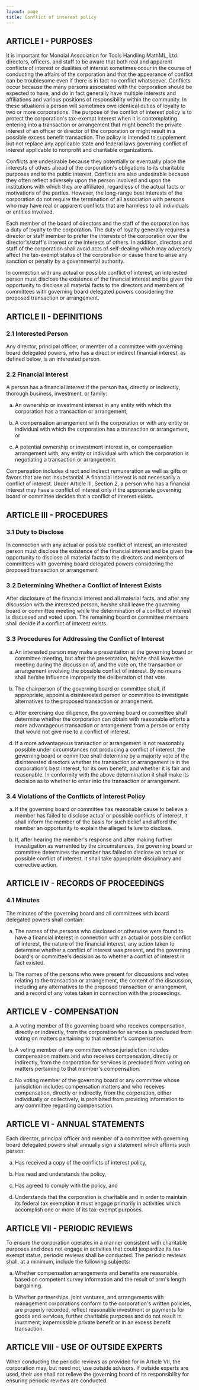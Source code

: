 ```yaml
---
layout: page
title: Conflict of interest policy
---
```


<style>
ol {
  list-style-type: lower-alpha;
}
</style>

## ARTICLE I - PURPOSES

It is important for Mondial Association for Tools Handling MathML, Ltd.
directors, officers, and staff to be aware that both real and apparent
conflicts of interest or dualities of interest sometimes occur in the course of
conducting the affairs of the corporation and that the appearance of conflict
can be troublesome even if there is in fact no conflict whatsoever. Conflicts
occur because the many persons associated with the corporation should be
expected to have, and do in fact generally have multiple interests and
affiliations and various positions of responsibility within the community. In
these situations a person will sometimes owe identical duties of loyalty to two
or more corporations. The purpose of the conflict of interest policy is to
protect the corporation's tax-exempt interest when it is contemplating entering
into a transaction or arrangement that might benefit the private interest of an
officer or director of the corporation or might result in a possible excess
benefit transaction. The policy is intended to supplement but not replace any
applicable state and federal laws governing conflict of interest applicable to
nonprofit and charitable organizations.

Conflicts are undesirable because they potentially or eventually place the
interests of others ahead of the corporation's obligations to its charitable
purposes and to the public interest. Conflicts are also undesirable because
they often reflect adversely upon the person involved and upon the institutions
with which they are affiliated, regardless of the actual facts or motivations
of the parties. However, the long-range best interests of the corporation do
not require the termination of all association with persons who may have real
or apparent conflicts that are harmless to all individuals or entities involved.

Each member of the board of directors and the staff of the corporation has a
duty of loyalty to the corporation. The duty of loyalty generally requires a
director or staff member to prefer the interests of the corporation over the
director's/staff's interest or the interests of others. In addition, directors
and staff of the corporation shall avoid acts of self-dealing which may
adversely affect the tax-exempt status of the corporation or cause there to
arise any sanction or penalty by a governmental authority.

In connection with any actual or possible conflict of interest, an interested
person must disclose the existence of the financial interest and be given the
opportunity to disclose all material facts to the directors and members of
committees with governing board delegated powers considering the proposed
transaction or arrangement.

## ARTICLE II - DEFINITIONS

### 2.1 Interested Person

Any director, principal officer, or member of a committee with governing board
delegated powers, who has a direct or indirect financial interest, as defined
below, is an interested person.

### 2.2 Financial Interest

A person has a financial interest if the person has, directly or indirectly,
thorough business, investment, or family:

1.  An ownership or investment interest in any entity with which the corporation
    has a transaction or arrangement,

2.  A compensation arrangement with the corporation or with any entity or
    individual with which the corporation has a transaction or arrangement, or

3.  A potential ownership or investment interest in, or compensation
    arrangement with, any entity or individual with which the corporation is
    negotiating a transaction or arrangement.

Compensation includes direct and indirect remuneration as well as gifts or
favors that are not insubstantial. A financial interest is not necessarily a
conflict of interest. Under Article III, Section 2, a person who has a
financial interest may have a conflict of interest only if the appropriate
governing board or committee decides that a conflict of interest exists.

## ARTICLE III - PROCEDURES

### 3.1 Duty to Disclose

In connection with any actual or possible conflict of interest, an interested
person must disclose the existence of the financial interest and be given the
opportunity to disclose all material facts to the directors and members of
committees with governing board delegated powers considering the proposed
transaction or arrangement

### 3.2 Determining Whether a Conflict of Interest Exists

After disclosure of the financial interest and all material facts, and after
any discussion with the interested person, he/she shall leave the governing
board or committee meeting while the determination of a conflict of interest is
discussed and voted upon. The remaining board or committee members shall decide
if a conflict of interest exists.

### 3.3 Procedures for Addressing the Conflict of Interest

1.  An interested person may make a presentation at the governing board or
    committee meeting, but after the presentation, he/she shall leave the
    meeting during the discussion of, and the vote on, the transaction or
    arrangement involving the possible conflict of interest. By no means
    shall he/she influence improperly the deliberation of that vote.

2.  The chairperson of the governing board or committee shall, if appropriate,
    appoint a disinterested person or committee to investigate alternatives to
    the proposed transaction or arrangement.

3.  After exercising due diligence, the governing board or committee shall
    determine whether the corporation can obtain with reasonable efforts a more
    advantageous transaction or arrangement from a person or entity that would
    not give rise to a conflict of interest.

4.  If a more advantageous transaction or arrangement is not reasonably
    possible under circumstances not producing a conflict of interest, the
    governing board or committee shall determine by a majority vote of the
    disinterested directors whether the transaction or arrangement is in the
    corporation's best interest, for its own benefit, and whether it is fair
    and reasonable. In conformity with the above determination it shall make
    its decision as to whether to enter into the transaction or arrangement.

### 3.4 Violations of the Conflicts of Interest Policy

1.  If the governing board or committee has reasonable cause to believe a
    member has failed to disclose actual or possible conflicts of interest, it
    shall inform the member of the basis for such belief and afford the member
    an opportunity to explain the alleged failure to disclose.

2.  If, after hearing the member's response and after making further
    investigation as warranted by the circumstances, the governing board or
    committee determines the member has failed to disclose an actual or
    possible conflict of interest, it shall take appropriate disciplinary and
    corrective action.

## ARTICLE IV - RECORDS OF PROCEEDINGS

### 4.1 Minutes

The minutes of the governing board and all committees with board delegated
powers shall contain:

1.  The names of the persons who disclosed or otherwise were found to have a
    financial interest in connection with an actual or possible conflict of
    interest, the nature of the financial interest, any action taken to
    determine whether a conflict of interest was present, and the governing
    board's or committee's decision as to whether a conflict of interest in
    fact existed.

2.  The names of the persons who were present for discussions and votes
    relating to the transaction or arrangement, the content of the discussion,
    including any alternatives to the proposed transaction or arrangement, and
    a record of any votes taken in connection with the proceedings.

## ARTICLE V - COMPENSATION

1.  A voting member of the governing board who receives compensation, directly
    or indirectly, from the corporation for services is precluded from voting
    on matters pertaining to that member's compensation.

2.  A voting member of any committee whose jurisdiction includes compensation
    matters and who receives compensation, directly or indirectly, from the
    corporation for services is precluded from voting on matters pertaining to
    that member's compensation.

3.  No voting member of the governing board or any committee whose
    jurisdiction includes compensation matters and who receives compensation,
    directly or indirectly, from the corporation, either individually or
    collectively, is prohibited from providing information to any committee
    regarding compensation.

## ARTICLE VI - ANNUAL STATEMENTS

Each director, principal officer and member of a committee with governing board
delegated powers shall annually sign a statement which affirms such person:

1.  Has received a copy of the conflicts of interest policy,

2.  Has read and understands the policy,

3.  Has agreed to comply with the policy, and

4.  Understands that the corporation is charitable and in order to maintain its
    federal tax exemption it must engage primarily in activities which
    accomplish one or more of its tax-exempt purposes.

## ARTICLE VII - PERIODIC REVIEWS

To ensure the corporation operates in a manner consistent with charitable
purposes and does not engage in activities that could jeopardize its tax-exempt
status, periodic reviews shall be conducted. The periodic reviews shall, at a
minimum, include the following subjects:

1.  Whether compensation arrangements and benefits are reasonable, based on
    competent survey information and the result of arm's length bargaining.

2.  Whether partnerships, joint ventures, and arrangements with management
    corporations conform to the corporation's written policies, are properly
    recorded, reflect reasonable investment or payments for goods and services,
    further charitable purposes and do not result in inurnment, impermissible
    private benefit or in an excess benefit transaction.

## ARTICLE VIII - USE OF OUTSIDE EXPERTS

When conducting the periodic reviews as provided for in Article VII, the
corporation may, but need not, use outside advisors. If outside experts are
used, their use shall not relieve the governing board of its responsibility for
ensuring periodic reviews are conducted.
